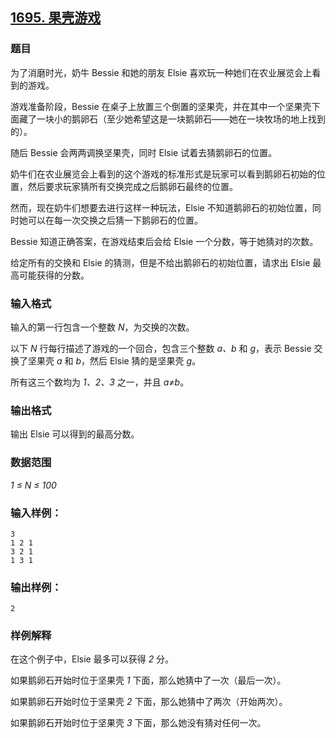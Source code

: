 ## [1695. 果壳游戏](https://www.acwing.com/problem/content/1697/)

### 题目

为了消磨时光，奶牛 Bessie 和她的朋友 Elsie 喜欢玩一种她们在农业展览会上看到的游戏。

游戏准备阶段，Bessie 在桌子上放置三个倒置的坚果壳，并在其中一个坚果壳下面藏了一块小的鹅卵石（至少她希望这是一块鹅卵石——她在一块牧场的地上找到的）。

随后 Bessie 会两两调换坚果壳，同时 Elsie 试着去猜鹅卵石的位置。

奶牛们在农业展览会上看到的这个游戏的标准形式是玩家可以看到鹅卵石初始的位置，然后要求玩家猜所有交换完成之后鹅卵石最终的位置。

然而，现在奶牛们想要去进行这样一种玩法，Elsie 不知道鹅卵石的初始位置，同时她可以在每一次交换之后猜一下鹅卵石的位置。

Bessie 知道正确答案，在游戏结束后会给 Elsie 一个分数，等于她猜对的次数。

给定所有的交换和 Elsie 的猜测，但是不给出鹅卵石的初始位置，请求出 Elsie 最高可能获得的分数。

### 输入格式

输入的第一行包含一个整数 *N*，为交换的次数。

以下 *N* 行每行描述了游戏的一个回合，包含三个整数 *a、b* 和 *g*，表示 Bessie 交换了坚果壳 *a* 和 *b*，然后 Elsie 猜的是坚果壳 *g*。

所有这三个数均为 *1、2、3* 之一，并且 *a≠b*。

### 输出格式

输出 Elsie 可以得到的最高分数。

### 数据范围

*1 ≤ N ≤ 100*

### 输入样例：

```
3
1 2 1
3 2 1
1 3 1
```

### 输出样例：

```
2
```

### 样例解释

在这个例子中，Elsie 最多可以获得 *2* 分。

如果鹅卵石开始时位于坚果壳 *1* 下面，那么她猜中了一次（最后一次）。

如果鹅卵石开始时位于坚果壳 *2* 下面，那么她猜中了两次（开始两次）。

如果鹅卵石开始时位于坚果壳 *3* 下面，那么她没有猜对任何一次。
